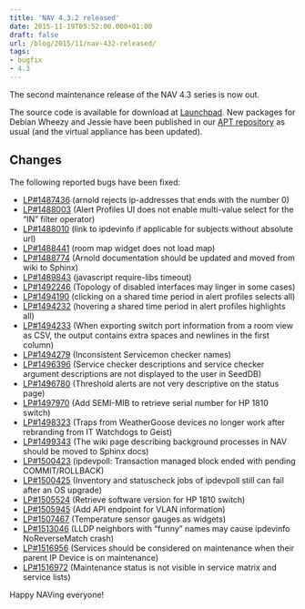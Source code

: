 ```yaml
---
title: 'NAV 4.3.2 released'
date: 2015-11-19T05:52:00.000+01:00
draft: false
url: /blog/2015/11/nav-432-released/
tags: 
- bugfix
- 4.3
---
```


The second maintenance release of the NAV 4.3 series is now out.

The source code is available for download at [Launchpad](https://launchpad.net/nav/4.3/4.3.2). New packages for Debian Wheezy and Jessie have been published in our [APT repository](https://nav.uninett.no/install-instructions/#debian) as usual (and the virtual appliance has been updated).

## Changes

The following reported bugs have been fixed:

*   [LP#1487436](https://bugs.launchpad.net/nav/+bug/1487436/) (arnold rejects ip-addresses that ends with the number 0)
*   [LP#1488003](https://bugs.launchpad.net/nav/+bug/1488003/) (Alert Profiles UI does not enable multi-value select for the “IN” filter operator)
*   [LP#1488010](https://bugs.launchpad.net/nav/+bug/1488010/) (link to ipdevinfo if applicable for subjects without absolute url)
*   [LP#1488441](https://bugs.launchpad.net/nav/+bug/1488441/) (room map widget does not load map)
*   [LP#1488774](https://bugs.launchpad.net/nav/+bug/1488774/) (Arnold documentation should be updated and moved from wiki to Sphinx)
*   [LP#1489843](https://bugs.launchpad.net/nav/+bug/1489843/) (javascript require-libs timeout)
*   [LP#1492246](https://bugs.launchpad.net/nav/+bug/1492246/) (Topology of disabled interfaces may linger in some cases)
*   [LP#1494190](https://bugs.launchpad.net/nav/+bug/1494190/) (clicking on a shared time period in alert profiles selects all)
*   [LP#1494232](https://bugs.launchpad.net/nav/+bug/1494232/) (hovering a shared time period in alert profiles highlights all)
*   [LP#1494233](https://bugs.launchpad.net/nav/+bug/1494233/) (When exporting switch port information from a room view as CSV, the output contains extra spaces and newlines in the first column)
*   [LP#1494279](https://bugs.launchpad.net/nav/+bug/1494279/) (Inconsistent Servicemon checker names)
*   [LP#1496396](https://bugs.launchpad.net/nav/+bug/1496396/) (Service checker descriptions and service checker argument descriptions are not displayed to the user in SeedDB)
*   [LP#1496780](https://bugs.launchpad.net/nav/+bug/1496780/) (Threshold alerts are not very descriptive on the status page)
*   [LP#1497970](https://bugs.launchpad.net/nav/+bug/1497970/) (Add SEMI-MIB to retrieve serial number for HP 1810 switch)
*   [LP#1498323](https://bugs.launchpad.net/nav/+bug/1498323/) (Traps from WeatherGoose devices no longer work after rebranding from IT Watchdogs to Geist)
*   [LP#1499343](https://bugs.launchpad.net/nav/+bug/1499343/) (The wiki page describing background processes in NAV should be moved to Sphinx docs)
*   [LP#1500423](https://bugs.launchpad.net/nav/+bug/1500423/) (ipdevpoll: Transaction managed block ended with pending COMMIT/ROLLBACK)
*   [LP#1500425](https://bugs.launchpad.net/nav/+bug/1500425/) (Inventory and statuscheck jobs of ipdevpoll still can fail after an OS upgrade)
*   [LP#1505524](https://bugs.launchpad.net/nav/+bug/1505524/) (Retrieve software version for HP 1810 switch)
*   [LP#1505945](https://bugs.launchpad.net/nav/+bug/1505945/) (Add API endpoint for VLAN information)
*   [LP#1507467](https://bugs.launchpad.net/nav/+bug/1507467/) (Temperature sensor gauges as widgets)
*   [LP#1513046](https://bugs.launchpad.net/nav/+bug/1513046/) (LLDP neighbors with “funny” names may cause ipdevinfo NoReverseMatch crash)
*   [LP#1516956](https://bugs.launchpad.net/nav/+bug/1516956/) (Services should be considered on maintenance when their parent IP Device is on maintenance)
*   [LP#1516972](https://bugs.launchpad.net/nav/+bug/1516972/) (Maintenance status is not visible in service matrix and service lists)

Happy NAVing everyone!
